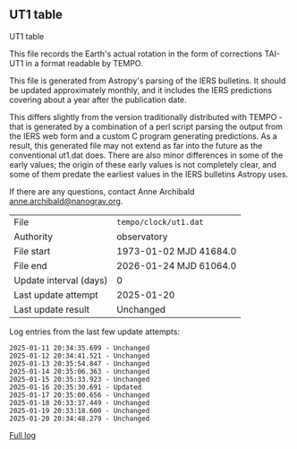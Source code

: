 
## UT1 table

UT1 table

This file records the Earth's actual rotation in the form of
corrections TAI-UT1 in a format readable by TEMPO.

This file is generated from Astropy's parsing of the IERS
bulletins. It should be updated approximately monthly, and it
includes the IERS predictions covering about a year after the
publication date.

This differs slightly from the version traditionally distributed
with TEMPO - that is generated by a combination of a perl script
parsing the output from the IERS web form and a custom C program
generating predictions. As a result, this generated file may not
extend as far into the future as the conventional ut1.dat does.
There are also minor differences in some of the early values; the
origin of these early values is not completely clear, and some of
them predate the earliest values in the IERS bulletins Astropy uses.

If there are any questions, contact Anne Archibald
<anne.archibald@nanograv.org>.

|     |     |
|:--- |:--- |
| File | `tempo/clock/ut1.dat` |
| Authority | observatory |
| File start | 1973-01-02 MJD 41684.0 |
| File end | 2026-01-24 MJD 61064.0 |
| Update interval (days) | 0 |
| Last update attempt | 2025-01-20 |
| Last update result | Unchanged |

Log entries from the last few update attempts:
```
2025-01-11 20:34:35.699 - Unchanged
2025-01-12 20:34:41.521 - Unchanged
2025-01-13 20:35:54.847 - Unchanged
2025-01-14 20:35:06.363 - Unchanged
2025-01-15 20:35:33.923 - Unchanged
2025-01-16 20:35:30.691 - Updated
2025-01-17 20:35:00.656 - Unchanged
2025-01-18 20:33:37.449 - Unchanged
2025-01-19 20:33:18.600 - Unchanged
2025-01-20 20:34:48.279 - Unchanged
```
[Full log](https://raw.githubusercontent.com/ipta/pulsar-clock-corrections/main/log/tempo/clock/ut1.dat.log)
